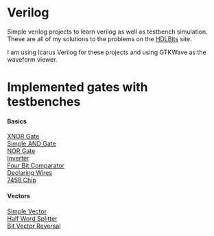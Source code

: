 # Verilog

Simple verilog projects to learn verilog as well as testbench simulation.
These are all of my solutions to the problems on the [HDLBits](https://hdlbits.01xz.net/) site.

I am using Icarus Verilog for these projects and using GTKWave as the waveform viewer. 

# Implemented gates with testbenches 

#### Basics
[XNOR Gate](https://github.com/berrios96sean/Verilog/tree/main/Basics/xnor-gate)<br/>
[Simple AND Gate](https://github.com/berrios96sean/Verilog/tree/main/Basics/simple-and-gate)<br/>
[NOR Gate](https://github.com/berrios96sean/Verilog/tree/main/Basics/nor-gate)<br/>
[Inverter](https://github.com/berrios96sean/Verilog/tree/main/Basics/inverter)<br/>
[Four Bit Comparator](https://github.com/berrios96sean/Verilog/tree/main/Basics/four-bit-comparator)<br/>
[Declaring Wires](https://github.com/berrios96sean/Verilog/tree/main/Basics/declaring-wires)<br/>
[7458 Chip](https://github.com/berrios96sean/Verilog/tree/main/Basics/7458-Chip)<br/>


#### Vectors
[Simple Vector](https://github.com/berrios96sean/Verilog/tree/main/Vectors/simple-vector)<br/>
[Half Word Splitter](https://github.com/berrios96sean/Verilog/tree/main/Vectors/half_word_splitter)<br/>
[Bit Vector Reversal](https://github.com/berrios96sean/Verilog/tree/main/Vectors/bit-vector-reversal)
